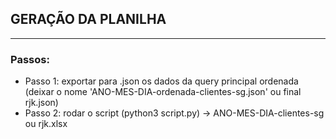 ## GERAÇÃO DA PLANILHA
---

### Passos:
- Passo 1: exportar para .json os dados da query principal ordenada (deixar o nome 'ANO-MES-DIA-ordenada-clientes-sg.json' ou final rjk.json)
- Passo 2: rodar o script (python3 script.py) -> ANO-MES-DIA-clientes-sg ou rjk.xlsx

